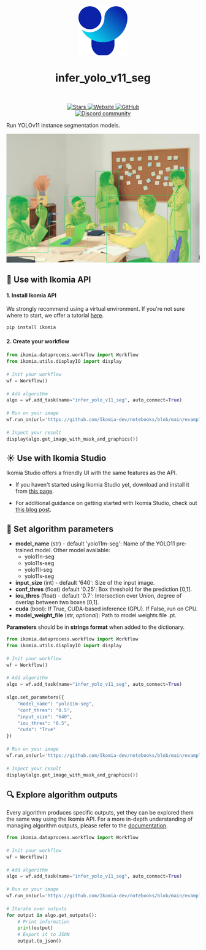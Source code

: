 <div align="center">
  <img src="images/icon.png" alt="Algorithm icon">
  <h1 align="center">infer_yolo_v11_seg</h1>
</div>
<br />
<p align="center">
    <a href="https://github.com/Ikomia-hub/infer_yolo_v11_seg">
        <img alt="Stars" src="https://img.shields.io/github/stars/Ikomia-hub/infer_yolo_v11_seg">
    </a>
    <a href="https://app.ikomia.ai/hub/">
        <img alt="Website" src="https://img.shields.io/website/http/app.ikomia.ai/en.svg?down_color=red&down_message=offline&up_message=online">
    </a>
    <a href="https://github.com/Ikomia-hub/infer_yolo_v11_seg/blob/main/LICENSE.md">
        <img alt="GitHub" src="https://img.shields.io/github/license/Ikomia-hub/infer_yolo_v11_seg.svg?color=blue">
    </a>    
    <br>
    <a href="https://discord.com/invite/82Tnw9UGGc">
        <img alt="Discord community" src="https://img.shields.io/badge/Discord-white?style=social&logo=discord">
    </a> 
</p>

Run YOLOv11 instance segmentation models.

![illustration nstance segmentation](https://raw.githubusercontent.com/Ikomia-hub/infer_yolo_v11_seg/main/images/output.jpg)


## :rocket: Use with Ikomia API
#### 1. Install Ikomia API

We strongly recommend using a virtual environment. If you're not sure where to start, we offer a tutorial [here](https://www.ikomia.ai/blog/a-step-by-step-guide-to-creating-virtual-environments-in-python).

```sh
pip install ikomia
```

#### 2. Create your workflow

```python
from ikomia.dataprocess.workflow import Workflow
from ikomia.utils.displayIO import display

# Init your workflow
wf = Workflow()

# Add algorithm
algo = wf.add_task(name="infer_yolo_v11_seg", auto_connect=True)

# Run on your image  
wf.run_on(url='https://github.com/Ikomia-dev/notebooks/blob/main/examples/img/img_people_workspace.jpg?raw=true')

# Inpect your result
display(algo.get_image_with_mask_and_graphics())
```

## :sunny: Use with Ikomia Studio

Ikomia Studio offers a friendly UI with the same features as the API.

- If you haven't started using Ikomia Studio yet, download and install it from [this page](https://www.ikomia.ai/studio).

- For additional guidance on getting started with Ikomia Studio, check out [this blog post](https://www.ikomia.ai/blog/how-to-get-started-with-ikomia-studio).

## :pencil: Set algorithm parameters

- **model_name** (str) - default 'yolo11m-seg': Name of the YOLO11 pre-trained model. Other model available:
    - yolo11n-seg
    - yolo11s-seg
    - yolo11l-seg
    - yolo11x-seg
- **input_size** (int) - default '640': Size of the input image.
- **conf_thres** (float) default '0.25': Box threshold for the prediction [0,1].
- **iou_thres** (float) - default '0.7': Intersection over Union, degree of overlap between two boxes [0,1].
- **cuda** (bool): If True, CUDA-based inference (GPU). If False, run on CPU.
- **model_weight_file** (str, *optional*): Path to model weights file .pt. 

**Parameters** should be in **strings format**  when added to the dictionary.


```python
from ikomia.dataprocess.workflow import Workflow
from ikomia.utils.displayIO import display

# Init your workflow
wf = Workflow()

# Add algorithm
algo = wf.add_task(name="infer_yolo_v11_seg", auto_connect=True)

algo.set_parameters({
    "model_name": "yolo11m-seg",
    "conf_thres": "0.5",
    "input_size": "640",
    "iou_thres": "0.5",
    "cuda": "True"
})

# Run on your image  
wf.run_on(url='https://github.com/Ikomia-dev/notebooks/blob/main/examples/img/img_people_workspace.jpg?raw=true')

# Inpect your result
display(algo.get_image_with_mask_and_graphics())
```

## :mag: Explore algorithm outputs

Every algorithm produces specific outputs, yet they can be explored them the same way using the Ikomia API. For a more in-depth understanding of managing algorithm outputs, please refer to the [documentation](https://ikomia-dev.github.io/python-api-documentation/advanced_guide/IO_management.html).

```python
from ikomia.dataprocess.workflow import Workflow

# Init your workflow
wf = Workflow()

# Add algorithm
algo = wf.add_task(name="infer_yolo_v11_seg", auto_connect=True)

# Run on your image  
wf.run_on(url='https://github.com/Ikomia-dev/notebooks/blob/main/examples/img/img_people_workspace.jpg?raw=true')

# Iterate over outputs
for output in algo.get_outputs():
    # Print information
    print(output)
    # Export it to JSON
    output.to_json()